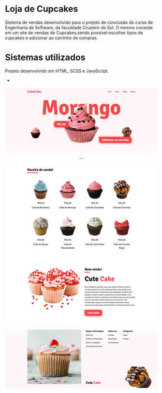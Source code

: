 # Loja de Cupcakes
Sistema de vendas desenvolvido para o projeto de conclusão do curso de Engenharia de Software, da faculdade Cruzeiro do Sul. O mesmo consiste em um site de vendas de Cupcakes,sendo possível escolher tipos de cupcakes e adicionar ao carrinho de compras.

# Sistemas utilizados
Projeto desenvolvido em HTML, SCSS e JavaScript.

-



![CuteCake](https://github.com/augusto-93/loja-de-cupcakes/blob/main/assets/print.png) 
